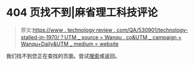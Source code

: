 # 404 页找不到|麻省理工科技评论

> 原文:[https://www . technology review . com/QA/530901/technology-stalled-in-1970/？UTM _ source = Wanqu . co&UTM _ campaign = Wanqu+Daily&UTM _ medium = website](https://www.technologyreview.com/qa/530901/technology-stalled-in-1970/?utm_source=wanqu.co&utm_campaign=Wanqu+Daily&utm_medium=website)

我们找不到您正在查找的页面。尝试[搜索](/search/)或返回。